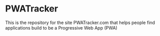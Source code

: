 # PWATracker
This is the repository for the site PWATracker.com that helps people find applications build to be a Progressive Web App (PWA)
